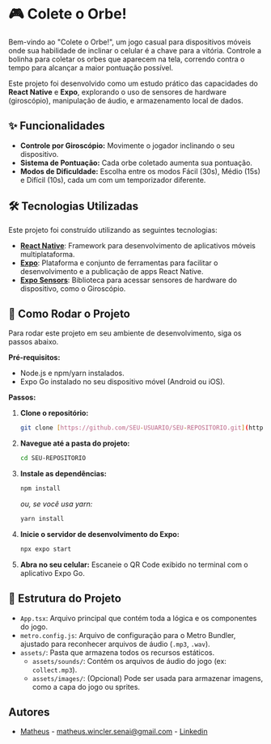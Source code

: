 # 🎮 Colete o Orbe!

Bem-vindo ao "Colete o Orbe!", um jogo casual para dispositivos móveis onde sua habilidade de inclinar o celular é a chave para a vitória. Controle a bolinha para coletar os orbes que aparecem na tela, correndo contra o tempo para alcançar a maior pontuação possível.

Este projeto foi desenvolvido como um estudo prático das capacidades do **React Native** e **Expo**, explorando o uso de sensores de hardware (giroscópio), manipulação de áudio, e armazenamento local de dados.

## ✨ Funcionalidades

* **Controle por Giroscópio:** Movimente o jogador inclinando o seu dispositivo.
* **Sistema de Pontuação:** Cada orbe coletado aumenta sua pontuação.
* **Modos de Dificuldade:** Escolha entre os modos Fácil (30s), Médio (15s) e Difícil (10s), cada um com um temporizador diferente.

## 🛠️ Tecnologias Utilizadas

Este projeto foi construído utilizando as seguintes tecnologias:

* **[React Native](https://reactnative.dev/)**: Framework para desenvolvimento de aplicativos móveis multiplataforma.
* **[Expo](https://expo.dev/)**: Plataforma e conjunto de ferramentas para facilitar o desenvolvimento e a publicação de apps React Native.
* **[Expo Sensors](https://docs.expo.dev/versions/latest/sdk/sensors/)**: Biblioteca para acessar sensores de hardware do dispositivo, como o Giroscópio.

## 🚀 Como Rodar o Projeto

Para rodar este projeto em seu ambiente de desenvolvimento, siga os passos abaixo.

**Pré-requisitos:**
* Node.js e npm/yarn instalados.
* Expo Go instalado no seu dispositivo móvel (Android ou iOS).

**Passos:**

1.  **Clone o repositório:**
    ```bash
    git clone [https://github.com/SEU-USUARIO/SEU-REPOSITORIO.git](https://github.com/SEU-USUARIO/SEU-REPOSITORIO.git)
    ```

2.  **Navegue até a pasta do projeto:**
    ```bash
    cd SEU-REPOSITORIO
    ```

3.  **Instale as dependências:**
    ```bash
    npm install
    ```
    *ou, se você usa yarn:*
    ```bash
    yarn install
    ```

4.  **Inicie o servidor de desenvolvimento do Expo:**
    ```bash
    npx expo start
    ```

5.  **Abra no seu celular:**
    Escaneie o QR Code exibido no terminal com o aplicativo Expo Go.

## 📂 Estrutura do Projeto

* `App.tsx`: Arquivo principal que contém toda a lógica e os componentes do jogo.
* `metro.config.js`: Arquivo de configuração para o Metro Bundler, ajustado para reconhecer arquivos de áudio (`.mp3`, `.wav`).
* `assets/`: Pasta que armazena todos os recursos estáticos.
    * `assets/sounds/`: Contém os arquivos de áudio do jogo (ex: `collect.mp3`).
    * `assets/images/`: (Opcional) Pode ser usada para armazenar imagens, como a capa do jogo ou sprites.

## Autores
- [Matheus](https://github.com/Matheus2614) - matheus.wincler.senai@gmail.com - [Linkedin](https://www.linkedin.com/in/matheus-wincler-968439315/)
